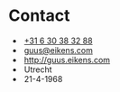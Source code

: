 # Contact

- <span class="glyphicon glyphicon-earphone">&nbsp;</span>[+31 6 30 38 32 88](phone:+31630383288)
- <span class="glyphicon glyphicon-envelope">&nbsp;</span>[guus@eikens.com](mailto:guus@eikens.com)
- <span class="glyphicon glyphicon-search">&nbsp;</span><http://guus.eikens.com>
- <span class="glyphicon glyphicon-home">&nbsp;</span>Utrecht
- <span class="glyphicon glyphicon-globe">&nbsp;</span>21-4-1968
